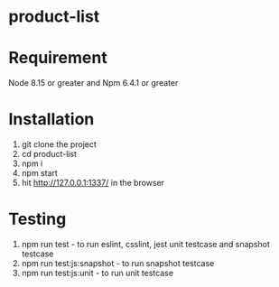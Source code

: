# product-list

# Requirement
Node 8.15 or greater and Npm 6.4.1 or greater

# Installation
1. git clone the project
2. cd product-list
3. npm i
4. npm start
5. hit http://127.0.0.1:1337/ in the browser

# Testing
1. npm run test - to run eslint, csslint, jest unit testcase and snapshot testcase
2. npm run test:js:snapshot - to run snapshot testcase
3. npm run test:js:unit - to run unit testcase
